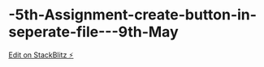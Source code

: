 # -5th-Assignment-create-button-in-seperate-file---9th-May

[Edit on StackBlitz ⚡️](https://stackblitz.com/edit/react-unkxfb)